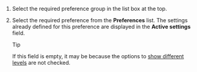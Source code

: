 <!-- markdownlint-disable-file MD041 -->
1. Select the required preference group in the list box at the top.

1. Select the required preference from the **Preferences** list. The settings already defined for this preference are displayed in the **Active settings** field.

    > [!TIP]
    > If this field is empty, it may be because the options to [show different levels][1] are not checked.

<!-- Referenced links -->
[1]: ../displaying-different-levels.md
